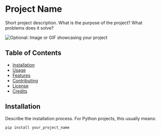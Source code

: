 # Project Name

Short project description. What is the purpose of the project? What problems does it solve?

![Optional: Image or GIF showcasing your project](path_to_image_or_gif)

## Table of Contents
- [Installation](#installation)
- [Usage](#usage)
- [Features](#features)
- [Contributing](#contributing)
- [License](#license)
- [Credits](#credits)

## Installation

Describe the installation process. For Python projects, this usually means:

```bash
pip install your_project_name

